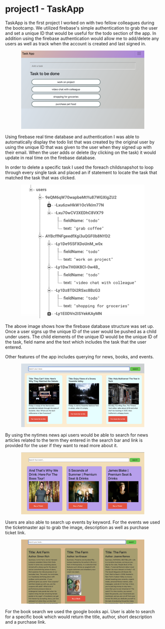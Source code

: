 # project1 - TaskApp

TaskApp is the first project I worked on with two fellow colleagues during the bootcamp. 
We utilized firebase's simple authentication to grab the user and set a unique ID that would
be useful for the todo section of the app. In addition using the firebase authentication would allow me to add/delete any users as well as track when the account is created and last signed in.

<div align="center">
    <img src="assets/images/todo.png" width="400px"</img> 
</div>

Using firebase real time database and authentication I was able to automatically display the todo list that was created by the original user by using the unique ID that was given to the user when they signed up with their email. When the user adds or delete (by clicking on the task) it would update in real time on the firebase database. 

In order to delete a specific task I used the foreach childsnapshot to loop through every single task and placed an if statement to locate the task that matched the task that was clicked. 

<div align="center">
    <img src="assets/images/firebase.png" width="400px"</img> 
</div>

The above image shows how the firebase database structure was set up. Once a user signs up the unique ID of the user would be pushed as a child under users. The child elements of the unique ID would be the unique ID of the task, field name and the text which includes the task that the user entered. 


Other features of the app includes querying for news, books, and events.
<div align="center">
    <img src="assets/images/news.png" width="400px"</img> 
</div>

By using the nytimes news api users would be able to search for news articles related to the term they entered in the search bar and link is provided for the user if they want to read more about it. 

<div align="center">
    <img src="assets/images/events.png" width="400px"</img> 
</div>

Users are also able to search up events by keyword. For the events we used the ticketmaster api to grab the image, description as well as purchase ticket link. 

<div align="center">
    <img src="assets/images/books.png" width="400px"</img> 
</div>

For the book search we used the google books api. User is able to search for a specific book which would return the title, author, short description and a purchase link.